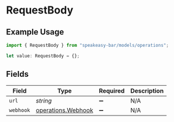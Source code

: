 # RequestBody

## Example Usage

```typescript
import { RequestBody } from "speakeasy-bar/models/operations";

let value: RequestBody = {};
```

## Fields

| Field                                                    | Type                                                     | Required                                                 | Description                                              |
| -------------------------------------------------------- | -------------------------------------------------------- | -------------------------------------------------------- | -------------------------------------------------------- |
| `url`                                                    | *string*                                                 | :heavy_minus_sign:                                       | N/A                                                      |
| `webhook`                                                | [operations.Webhook](../../models/operations/webhook.md) | :heavy_minus_sign:                                       | N/A                                                      |